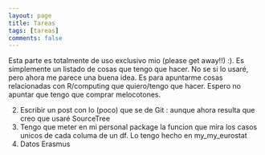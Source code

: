 ```yaml
---
layout: page
title: Tareas
tags: [tareas]
comments: false
---
```



Esta parte es totalmente de uso exclusivo mio (please get away!!) :). Es simplemente un listado de cosas que tengo que hacer. No se si lo usaré, pero ahora me parece una buena idea. Es para apuntarme cosas relacionadas con R/computing que quiero/tengo que hacer. Espero no apuntar que tengo que comprar melocotones.


2) Escribir un post con lo (poco) que se de Git : aunque ahora resulta que creo que usaré SourceTree  
3) Tengo que meter en mi personal package la funcion que mira los casos unicos de cada columa de un df. Lo tengo hecho en my_my_eurostat   
7) Datos Erasmus

